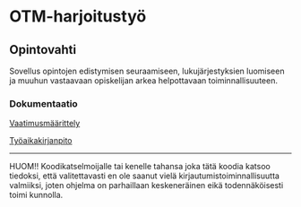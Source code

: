 # OTM-harjoitustyö

## Opintovahti

Sovellus opintojen edistymisen seuraamiseen, lukujärjestyksien luomiseen 
ja muuhun vastaavaan opiskelijan arkea helpottavaan toiminnallisuuteen.

### Dokumentaatio

[Vaatimusmäärittely](https://github.com/ratilmii/otm-harjoitustyo/blob/master/dokumentaatio/vaatimusmaarittely.md)

[Työaikakirjanpito](https://github.com/ratilmii/otm-harjoitustyo/blob/master/dokumentaatio/tyoaikakirjanpito.md)

---

HUOM!! Koodikatselmoijalle tai kenelle tahansa joka tätä koodia katsoo tiedoksi, että valitettavasti en ole saanut vielä kirjautumistoiminnallisuutta valmiiksi, joten ohjelma on parhaillaan keskeneräinen eikä todennäköisesti toimi kunnolla.

